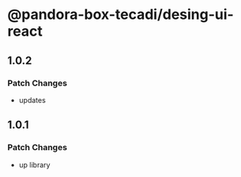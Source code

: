 # @pandora-box-tecadi/desing-ui-react

## 1.0.2

### Patch Changes

- updates

## 1.0.1

### Patch Changes

- up library
